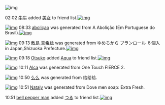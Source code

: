 ![img](http://gdrive-cdn.herokuapp.com/537b65a5bc09f0000721dda7/512px-barcode.png)

02:02 [牛牛](http://www.barcodekanojo.com/user/500415/%E7%89%9B%E7%89%9B) added [美女](http://www.barcodekanojo.com/kanojo/889028/%E7%BE%8E%E5%A5%B3) to friend list.[![img](http://www.deviantsart.com/38scor7.png)](http://www.barcodekanojo.com/kanojo/889028/%E7%BE%8E%E5%A5%B3) 

[![img](http://www.deviantsart.com/192ueq9.png)](http://www.barcodekanojo.com/kanojo/3193161/aboli%C3%A7ao) 08:33 [aboliçao](http://www.barcodekanojo.com/kanojo/3193161/aboli%C3%A7ao) was generated from A Abolição (Em Portuguese do Brasil).[![img](http://www.deviantsart.com/h501ak.jpeg)](http://www.barcodekanojo.com/product_images/barcode/6018826/1425339153/A%20Aboli%C3%A7%C3%A3o%20%28Em%20Portuguese%20do%20Brasil%29.jpg) 

[![img](http://www.deviantsart.com/23d0bpa.png)](http://www.barcodekanojo.com/kanojo/3193162/%E6%95%B7%E5%B3%B6%20%E7%9C%9F%E5%B8%8C%E7%B5%B5) 09:13 [敷島 真希絵](http://www.barcodekanojo.com/kanojo/3193162/%E6%95%B7%E5%B3%B6%20%E7%9C%9F%E5%B8%8C%E7%B5%B5) was generated from ゆめちから ブランロール ６個入 in Japan,Shizuoka Prefecture.[![img](http://www.deviantsart.com/1j31k5b.jpeg)](http://www.barcodekanojo.com/product_images/barcode/5180862/1386078709/%E3%82%86%E3%82%81%E3%81%A1%E3%81%8B%E3%82%89%E3%83%96%E3%83%A9%E3%83%B3%E3%83%AD%E3%83%BC%E3%83%AB%20%EF%BC%96%E5%80%8B%E5%85%A5.jpg) 

[![img](http://www.deviantsart.com/t976m2.jpeg)](http://www.barcodekanojo.com/user/492467/Otsuko) 09:18 [Otsuko](http://www.barcodekanojo.com/user/492467/Otsuko) added [Aqua](http://www.barcodekanojo.com/kanojo/240454/Aqua) to friend list.[![img](http://www.deviantsart.com/1puo15d.png)](http://www.barcodekanojo.com/kanojo/240454/Aqua) 

[![img](http://www.deviantsart.com/3t1ibnb.png)](http://www.barcodekanojo.com/kanojo/3193163/Alca) 10:11 [Alca](http://www.barcodekanojo.com/kanojo/3193163/Alca) was generated from One Touch FIERCE 2.

[![img](http://www.deviantsart.com/8q3upt.png)](http://www.barcodekanojo.com/kanojo/3193164/%E4%B9%88%E4%B9%88) 10:50 [么么](http://www.barcodekanojo.com/kanojo/3193164/%E4%B9%88%E4%B9%88) was generated from 给给给.

[![img](http://www.deviantsart.com/2lp764a.png)](http://www.barcodekanojo.com/kanojo/3193165/Nataly) 10:51 [Nataly](http://www.barcodekanojo.com/kanojo/3193165/Nataly) was generated from Dove men soap: Extra Fresh.

10:51 [bell pepper man](http://www.barcodekanojo.com/user/500419/bell%20pepper%20man) added [つる](http://www.barcodekanojo.com/kanojo/2572775/%E3%81%A4%E3%82%8B) to friend list.[![img](http://www.deviantsart.com/1ebjb5o.png)](http://www.barcodekanojo.com/kanojo/2572775/%E3%81%A4%E3%82%8B) 

